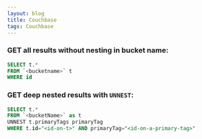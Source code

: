 ```yaml
---
layout: blog
title: Couchbase
tags: Couchbase
---
```


### GET all results without nesting in bucket name:
```sql
SELECT t.*
FROM `<bucketname>` t
WHERE id
```

### GET deep nested results with `UNNEST`:
```sql
SELECT t.*
FROM `<bucketName>` as t
UNNEST t.primaryTags primaryTag
WHERE t.id="<id-on-t>" AND primaryTag="<id-on-a-primary-tag>"
```

